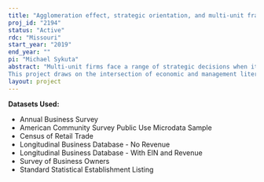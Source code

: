 ```yaml
---
title: "Agglomeration effect, strategic orientation, and multi-unit franchising"
proj_id: "2194"
status: "Active"
rdc: "Missouri"
start_year: "2019"
end_year: ""
pi: "Michael Sykuta"
abstract: "Multi-unit firms face a range of strategic decisions when it comes to locating their facilities. Such firms must consider not only the effects of collocation with competing firms, but also the competitive effects of their own alternate establishments. These decisions become more complicated as the multi-unit firm may also operate under multiple brands, which allows the firm to differentiate an establishment not only from its external competitors, but also from its own, internal, competing locations. The interaction of geography, brand, and ownership incentives gives rise to multiple questions concerning establishment performance, strategic differentiation, strategic behavior across geographic markets, overall system (across establishment) performance, and the evolution of local geographic markets. 
This project draws on the intersection of economic and management literatures on agglomeration effects, brand diversification, and multi-unit ownership incentives. We use establishment-level Census data from the U.S. lodging industry to exam how geographic collocation (or clustering), ownership structures, and the nature of diversification within the cluster affect performance at the establishment level. We further distinguish between multi-unit franchisees versus franchisor-owned establishments. We examine whether multi-unit owners choose to diversify their portfolio of businesses either geographically or in brand/quality space. We examine whether and how multi-unit ownership affects the decision to enter or likelihood of exiting a particular geographic market. We also examine whether multi-market contact between firms affects pricing behavior and performance across geographic markets, and whether it matters whether such contact is at the brand or ownership levels. "
layout: project
---
```


**Datasets Used:**

  - Annual Business Survey 
  - American Community Survey Public Use Microdata Sample 
  - Census of Retail Trade 
  - Longitudinal Business Database - No Revenue 
  - Longitudinal Business Database - With EIN and Revenue 
  - Survey of Business Owners 
  - Standard Statistical Establishment Listing 

